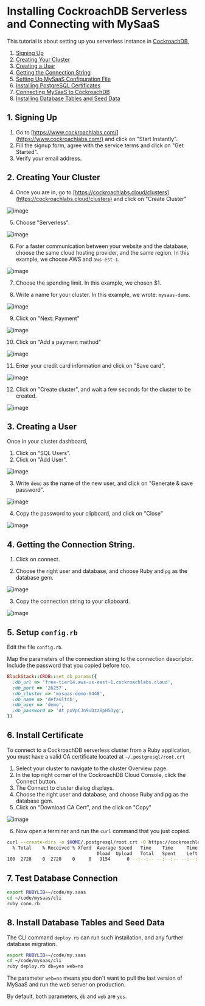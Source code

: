 # Installing CockroachDB Serverless and Connecting with MySaaS

This tutorial is about setting up you serverless instance in [CockroachDB](https://www.cockroachlabs.com/),  

1. [Signing Up](#1-signing-up)
2. [Creating Your Cluster](#2-creating-your-cluster)
3. [Creating a User](#3-creating-a-user)
4. [Getting the Connection String](#4-getting-the-connection-string)
5. [Setting Up MySaaS Configuration File](#5-setup-configrb)
6. [Installing PostgreSQL Certificates](#6-install-certificate)
7. [Connecting MySaaS to CockroachDB](#7-test-database-connection)
8. [Installing Database Tables and Seed Data](#8-install-database-tables-and-seed-data)

## 1. Signing Up

1. Go to [https://www.cockroachlabs.com/](https://www.cockroachlabs.com/) and click on "Start Instantly".
2. Fill the signup form, agree with the service terms and click on "Get Started".
3. Verify your email address.

## 2. Creating Your Cluster

4. Once you are in, go to [https://cockroachlabs.cloud/clusters](https://cockroachlabs.cloud/clusters) and click on "Create Cluster"

![image](https://user-images.githubusercontent.com/55877846/200142095-810c12f6-a52a-4872-aaa9-106ce501fe00.png)

5. Choose "Serverless".

![image](https://user-images.githubusercontent.com/55877846/200142138-5fe7902c-8cc8-44bb-8269-31d73a78b560.png)

6. For a faster communication between your website and the database, choose the same cloud hosting provider, and the same region. In this example, we choose AWS and `aws-est-1`.

![image](https://user-images.githubusercontent.com/55877846/200142181-5edc55f5-c1e5-4200-a64a-33519ed037f2.png)

7. Choose the spending limit. In this example, we chosen $1.

8. Write a name for your cluster. In this example, we wrote: `mysaas-demo`.

![image](https://user-images.githubusercontent.com/55877846/200142212-f700b459-c880-4967-a878-e7bb1260a49c.png)

9. Click on "Next: Payment"

![image](https://user-images.githubusercontent.com/55877846/200142254-882b7c06-08a1-4e21-abf5-45f05144ee38.png)

10. Click on "Add a payment method"

![image](https://user-images.githubusercontent.com/55877846/200142274-7ec34382-e2d2-4b5c-adf0-4c30016bd113.png)

11. Enter your credit card information and click on "Save card".

![image](https://user-images.githubusercontent.com/55877846/200142327-694ea033-c038-4efd-93ee-c46d8b5bb926.png)

12. Click on "Create cluster", and wait a few seconds for the cluster to be created.

![image](https://user-images.githubusercontent.com/55877846/200142342-862969eb-5fec-4748-9dee-ba18f385f540.png)

## 3. Creating a User

Once in your cluster dashboard, 

1. Click on "SQL Users".
2. Click on "Add User".

![image](https://user-images.githubusercontent.com/55877846/200142512-2693ed34-4583-415e-98cf-986b4292d638.png)

3. Write `demo` as the name of the new user, and click on "Generate & save password".

![image](https://user-images.githubusercontent.com/55877846/200142545-99441c69-1dfd-4bed-98c6-0fdfe9ae0f32.png)

4. Copy the password to your clipboard, and click on "Close"

![image](https://user-images.githubusercontent.com/55877846/200142559-17e5181a-67a7-4df3-81de-98ae6b32df50.png)

## 4. Getting the Connection String.

1. Click on connect.

2. Choose the right user and database, and choose Ruby and `pg` as the database gem.

![image](https://user-images.githubusercontent.com/55877846/200144320-5a44c6e8-5061-40f8-b52c-559570e53275.png)

3. Copy the connection string to your clipboard.

![image](https://user-images.githubusercontent.com/55877846/200143106-1e86a237-9d39-4c9b-97c1-9681fa5a0000.png)

## 5. Setup `config.rb`

Edit the file `config.rb`.

Map the parameters of the connection string to the connection descriptor. Include the password that you copied before too.

```ruby
BlackStack::CRDB::set_db_params({
  :db_url => 'free-tier14.aws-us-east-1.cockroachlabs.cloud',
  :db_port => '26257',
  :db_cluster => 'mysaas-demo-6448',
  :db_name => 'defaultdb',
  :db_user => 'demo',
  :db_password => 'At_puVpCJn9uDzz8pHSOyg',
})
```
## 6. Install Certificate

To connect to a CockroachDB serverless cluster from a Ruby application, you must have a valid CA certificate located at `~/.postgresql/root.crt`

1.  Select your cluster to navigate to the cluster Overview page.
2. In the top right corner of the CockroachDB Cloud Console, click the Connect button.
3. The Connect to cluster dialog displays.
4. Choose the right user and database, and choose Ruby and pg as the database gem.
5. Click on "Download CA Cert", and the click on "Copy"

![image](https://user-images.githubusercontent.com/55877846/200143543-932344c3-da4e-4186-ac75-4ec85691ee41.png)

6. Now open a terminar and run the `curl` command that you just copied.

```bash
curl --create-dirs -o $HOME/.postgresql/root.crt -O https://cockroachlabs.cloud/clusters/06431e6c-46e0-4615-9718-f6e0a815f15f/cert
  % Total    % Received % Xferd  Average Speed   Time    Time     Time  Current
                                 Dload  Upload   Total   Spent    Left  Speed
100  2728    0  2728    0     0   9154      0 --:--:-- --:--:-- --:--:--  9154
```

## 7. Test Database Connection

```bash
export RUBYLIB=~/code/my.saas
cd ~/code/mysaas/cli
ruby conn.rb
```

## 8. Install Database Tables and Seed Data

The CLI command `deploy.rb` can run such installation, and any further database migration.

```bash
export RUBYLIB=~/code/my.saas
cd ~/code/mysaas/cli
ruby deploy.rb db=yes web=no
```

The parameter `web=no` means you don't want to pull the last version of MySaaS and run the web server on production.

By default, both parameters, `db` and `web` are `yes`.


